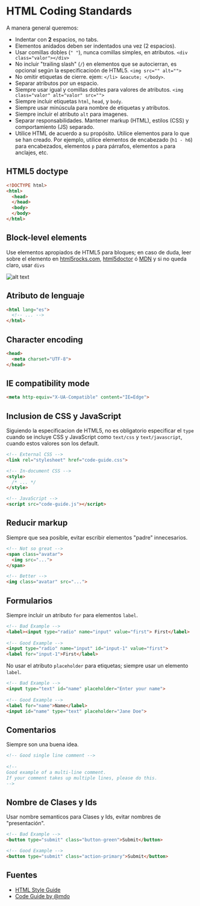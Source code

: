HTML Coding Standards
====================

A manera general queremos:

* Indentar con **2** espacios, no tabs.
* Elementos anidados deben ser indentados una vez (2 espacios).
* Usar comillas dobles (`" "`), nunca comillas simples, en atributos. `<div class="valor"></div>`
* No incluir "trailing slash" (`/`) en elementos que se autocierran, es opcional seg&uacute;n la especificacio&oacute;n de HTML5.  `<img src="" alt="">`
* No omitir etiquetas de cierre. ejem: `</li> &oacute; </body>`.
* Separar atributos por un espacio.
* Siempre usar igual y comillas dobles para valores de atributos. `<img class="valor" alt="valor" src="">`
* Siempre incluir etiquetas `html`, `head`, y `body`.
* Siempre usar min&uacute;scula para nombre de etiquetas y atributos.
* Siempre incluir el atributo `alt` para imagenes.
* Separar responsabilidades. Mantener markup (HTML), estilos (CSS) y comportamiento (JS) separado.
* Utilice HTML de acuerdo a su propósito. Utilice elementos para lo que se han creado. Por ejemplo, utilice elementos de encabezado (`h1 - h6`) para encabezados, elementos `p` para párrafos, elementos `a` para anclajes, etc.

## HTML5 doctype

```HTML
<!DOCTYPE html>
<html>
  <head>
  </head>
  <body>
  </body>
</html>
```

## Block-level elements
Use elementos apropiados de HTML5 para bloques; en caso de duda, leer sobre el elemento en [html5rocks.com](https://www.html5rocks.com), [html5doctor](http://html5doctor.com/) &oacute; [MDN](https://developer.mozilla.org/en/docs/Web/Guide/HTML/HTML5) y si no queda claro, usar `divs`

![alt text](http://devdocs.magento.com/common/images/h5d-sectioning-flowchart.png "http://html5doctor.com/")

## Atributo de lenguaje

```HTML
<html lang="es">
  <!-- ... -->
</html>
```

## Character encoding

```HTML
<head>
  <meta charset="UTF-8">
</head>
```

## IE compatibility mode

```HTML
<meta http-equiv="X-UA-Compatible" content="IE=Edge">
```

## Inclusion de CSS y JavaScript
Siguiendo la especificacion de HTML5, no es obligatorio especificar el `type` cuando se incluye CSS y JavaScript como `text/css` y `text/javascript`, cuando estos valores son los default.

```HTML
<!-- External CSS -->
<link rel="stylesheet" href="code-guide.css">

<!-- In-document CSS -->
<style>
  /* ... */
</style>

<!-- JavaScript -->
<script src="code-guide.js"></script>
```

## Reducir markup
Siempre que sea posible, evitar escribir elementos "padre" innecesarios.

```HTML
<!-- Not so great -->
<span class="avatar">
  <img src="...">
</span>

<!-- Better -->
<img class="avatar" src="...">
```

## Formularios
Siempre incluir un atributo `for` para elementos `label`. 

```HTML
<!-- Bad Example -->
<label><input type="radio" name="input" value="first"> First</label>
 
<!-- Good Example -->
<input type="radio" name="input" id="input-1" value="first">
<label for="input-1">First</label>
```

No usar el atributo `placeholder` para etiquetas; siempre usar un elemento `label`.

```HTML
<!-- Bad Example -->
<input type="text" id="name" placeholder="Enter your name">
 
<!-- Good Example -->
<label for="name">Name</label>
<input id="name" type="text" placeholder="Jane Doe">
```

## Comentarios
Siempre son una buena idea.

```HTML
<!-- Good single line comment -->
 
<!--
Good example of a multi-line comment.
If your comment takes up multiple lines, please do this.
-->
```

## Nombre de Clases y Ids
Usar nombre semanticos para  Clases y Ids, evitar nombres de "presentaci&oacute;n".


```HTML
<!-- Bad Example -->
<button type="submit" class="button-green">Submit</button>

<!-- Good Example -->
<button type="submit" class="action-primary">Submit</button>
```

## Fuentes

* [HTML Style Guide](https://contribute.jquery.org/style-guide/html)
* [Code Guide by @mdo](http://codeguide.co/)
